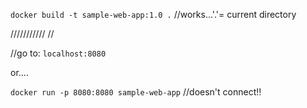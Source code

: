 
<!-- ` docker build -t sample-web-app:1.0 python . ` //didn't work -->

` docker build -t sample-web-app:1.0 . ` //works...'.'= current directory

<!-- ` docker build -t sample-web-app:1.0 /Volumes/external-drive/docker-ubuntu-python ` worked!! -->


///////////
//
<!-- ` docker run -p 8080:8080 -h sample-web-app:1.0 ` -->
//go to:
` localhost:8080 `

or....

<!-- ` docker build -t sample-web-app ` -->
` docker run -p 8080:8080 sample-web-app ` //doesn't connect!!
